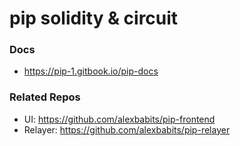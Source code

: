 # pip solidity & circuit

### Docs
* https://pip-1.gitbook.io/pip-docs

### Related Repos
* UI: https://github.com/alexbabits/pip-frontend
* Relayer: https://github.com/alexbabits/pip-relayer